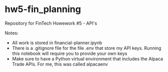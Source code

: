 # hw5-fin_planning
Repository for FinTech Howework #5 - API's

Notes:
*  All work is stored in financial-planner.ipynb
*  There is a .gitignore file for the file .env that store my API keys. Running this notebook will require you to provide your own keys
* Make sure to have a Python virtual environment that includes the Alpaca Trade APIs. For me, this was called alpacaenv